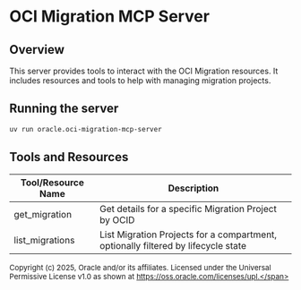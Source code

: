 # OCI Migration MCP Server

## Overview
This server provides tools to interact with the OCI Migration resources.
It includes resources and tools to help with managing migration projects.

## Running the server
```sh
uv run oracle.oci-migration-mcp-server
```

## Tools and Resources
| Tool/Resource Name | Description |
| --- | --- |
| get_migration | Get details for a specific Migration Project by OCID |
| list_migrations | List Migration Projects for a compartment, optionally filtered by lifecycle state |

<span style="font-size: small;">Copyright (c) 2025, Oracle and/or its affiliates.
Licensed under the Universal Permissive License v1.0 as shown at
https://oss.oracle.com/licenses/upl.</span>

